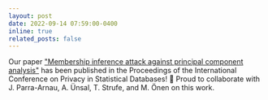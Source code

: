 ```yaml
---
layout: post
date: 2022-09-14 07:59:00-0400
inline: true
related_posts: false
---
```


Our paper ["Membership inference attack against principal component analysis"](https://hal.science/hal-03779050/file/publi-7041.pdf) has been published in the Proceedings of the International Conference on Privacy in Statistical Databases! 🎉 Proud to collaborate with J. Parra-Arnau, A. Ünsal, T. Strufe, and M. Önen on this work.